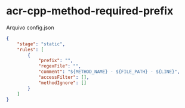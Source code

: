 # acr-cpp-method-required-prefix

Arquivo config.json

```json
{
    "stage": "static",
    "rules": [
        {
            "prefix": "",
            "regexFile": "",
            "comment": "${METHOD_NAME} - ${FILE_PATH} - ${LINE}",
            "accessFilter": [],
            "methodIgnore": []
        }
    ]
}
```
